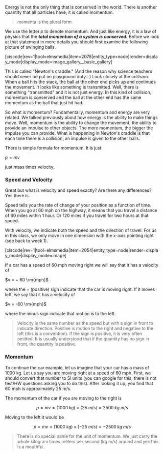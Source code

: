 Energy is not the only thing that is conserved in the world. There is another quantity that all particles have; it is called momentum.

> momenta is the plural form
 
We use the letter $p$ to denote momentum. And just like energy, it is a law of physics that the **_total momentum of a system is conserved._** Before we look at that statement in more details you should first examine the following picture of swinging balls.

[ciscode|rev=1|tool=elmsmedia|item=2078|entity_type=node|render=display_mode|display_mode=image_gallery__basic_gallery]

This is called "Newton's craddle." (And the reason why science teachers should never be put on playground duty...) Look closely at the collision. When a ball hits the stack, the ball at the other end picks up and continues the movement. It looks like something is transmitted. Well, there is something "transmitted" and it is not just energy. In this kind of collision, momentum is conserved and the ball at the other end has the same momentum as the ball that just hit had.

So what is momentum? Fundamentally, momentum and energy are very related. We talked previously about how energy is the ability to make things move. Well, momentum is the ability to change the movement, the ability to provide an impulse to other objects. The more momentum, the bigger the impulse you can provide. What is happening in Newton's craddle is that each time there is a collision, an impulse is given to the other balls.

There is simple formula for momentum. It is just

$p = mv$

just mass times velocity.

### Speed and Velocity

Great but what is velocity and speed exactly? Are there any differences? 
Yes there is. 

Speed tells you the rate of change of your position as a function of time. When you go at 60 mph on the highway, it means that you travel a distance of 60 miles within 1 hour. Or 120 miles if you travel for two hours at that speed. 

With velocity, we indicate both the speed and the direction of travel. For us in this class, we only move in one dimension with the x-axis pointing right (see back to week 1). 

[ciscode|rev=1|tool=elmsmedia|item=2054|entity_type=node|render=display_mode|display_mode=image]

If a car has a speed of 60 mph moving right we will say that it has a velocity of 

$v = + 60 \rm{mph}$

where the + (positive) sign indicate that the car is moving right. If it moves left, we say that it has a velocity of 

$v = -60 \rm{mph}$

where the minus sign indicate that motion is to the left. 

> Velocity is the same number as the speed but with a sign in front to indicate direction. Positive is motion to the right and negative to the left (this is a convention). If the sign is positive, it is very often omitted. It is usually understood that if the quantity has no sign in front, the quantity is positive.

### Momentum

To continue the car example, let us imagine that your car has a mass of 1000 kg. Let us say you are moving right at a speed of 60 mph. First, we should convert that number to SI units (you can google for this, there is not test/HW questions asking you to do this). After looking it up, you find that 60 mph is approximately 25 m/s. 

The momentum of the car if you are moving to the right is 

$$p=mv= (1000\;kg) \times (25\;m/s) = 2500\;kg\;m/s$$

Moving to the left it would be 

$$p=mv= (1000\;kg) \times (-25\;m/s) = -2500\;kg\;m/s$$

> There is no special name for the unit of momentum. We just carry the whole kilogram times meters per second (kg m/s) around and yes this is a mouthful. 